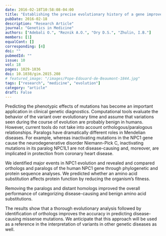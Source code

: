 ```yaml
---
date: 2016-02-18T10:58:08-04:00
title: "Establishing the precise evolutionary history of a gene improves predicting disease-causing missense mutations."
pubDate: 2016-02-18
description: "Research Article"
journal: "Genetics in Medicine"
authors: ["Adebali O.", "Reznik A.O.", "Ory D.S.", "Zhulin, I.B."]
members: [1]
equalCont: []
corresponding: [4]
doi: ""
pubmedId: ""
issue: 10
vol: 18
pages: 1029-1036
doi: 10.1038/gim.2015.208
# featured_image: "/images/Pope-Edouard-de-Beaumont-1844.jpg"
tags: ["research", "medicine", "evolution"]
category: "article"
draft: False
---
```


Predicting the phenotypic effects of mutations has become an important application in clinical genetic diagnostics. Computational tools evaluate the behavior of the variant over evolutionary time and assume that variations seen during the course of evolution are probably benign in humans. However, current tools do not take into account orthologous/paralogous relationships. Paralogs have dramatically different roles in Mendelian diseases. For example, whereas inactivating mutations in the NPC1 gene cause the neurodegenerative disorder Niemann-Pick C, inactivating mutations in its paralog NPC1L1 are not disease-causing and, moreover, are implicated in protection from coronary heart disease.

We identified major events in NPC1 evolution and revealed and compared orthologs and paralogs of the human NPC1 gene through phylogenetic and protein sequence analyses. We predicted whether an amino acid substitution affects protein function by reducing the organism’s fitness.

Removing the paralogs and distant homologs improved the overall performance of categorizing disease-causing and benign amino acid substitutions.

The results show that a thorough evolutionary analysis followed by identification of orthologs improves the accuracy in predicting disease-causing missense mutations. We anticipate that this approach will be used as a reference in the interpretation of variants in other genetic diseases as well.